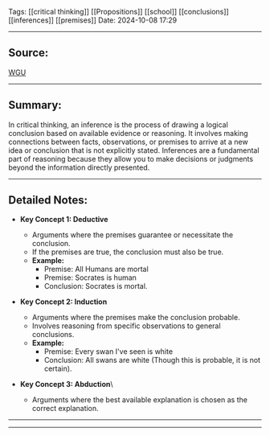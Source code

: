 
Tags: [[critical thinking]] [[Propositions]] [[school]] [[conclusions]] [[inferences]] [[premises]] 
Date: 2024-10-08 17:29

---

## Source: 
[WGU](https://apps.cgp-oex.wgu.edu/wgulearning/course/course-v1:WGUx+OEX0247+v03/block-v1:WGUx+OEX0247+v03+type@sequential+block@52f314373ae1426498ddda7001f74cd3/block-v1:WGUx+OEX0247+v03+type@vertical+block@5cad9b8b7012471e89108ef5cae33f6e)

---

## Summary:
In critical thinking, an inference is the process of drawing a logical conclusion based on available evidence or reasoning. It involves making connections between facts, observations, or premises to arrive at a new idea or conclusion that is not explicitly stated. Inferences are a fundamental part of reasoning because they allow you to make decisions or judgments beyond the information directly presented.

---

## Detailed Notes:


- **Key Concept 1: Deductive**
	-  Arguments where the premises guarantee or necessitate the conclusion.
	- If the premises are true, the conclusion must also be true. 
	- **Example:** 
		- Premise: All Humans are mortal
		- Premise: Socrates is human
		- Conclusion: Socrates is mortal. 
	   

- **Key Concept 2: Induction**
	- Arguments where the premises make the conclusion probable. 
	- Involves reasoning from specific observations to general conclusions.
	- **Example:**
		- Premise: Every swan I've seen is white
		- Conclusion: All swans are white (Though this is probable, it is not certain).

- **Key Concept 3: Abduction**\
	- Arguments where the best available explanation is chosen as the correct explanation. 
  

---

---


